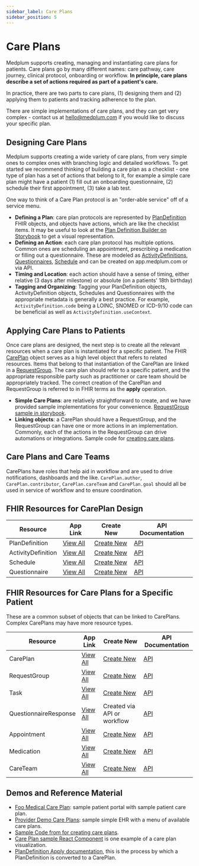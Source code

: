 ```yaml
---
sidebar_label: Care Plans
sidebar_position: 5
---
```


# Care Plans

Medplum supports creating, managing and instantiating care plans for patients. Care plans go by many different names: care pathway, care journey, clinical protocol, onboarding or workflow. **In principle, care plans describe a set of actions required as part of a patient's care.**

In practice, there are two parts to care plans, (1) designing them and (2) applying them to patients and tracking adherence to the plan.

There are simple implementations of care plans, and they can get very complex - contact us at hello@medplum.com if you would like to discuss your specific plan.

## Designing Care Plans

Medplum supports creating a wide variety of care plans, from very simple ones to complex ones with branching logic and detailed workflows. To get started we recommend thinking of building a care plan as a checklist - one type of plan has a set of actions that belong to it, for example a simple care plan might have a patient (1) fill out an onboarding questionnaire, (2) schedule their first appointment, (3) take a lab test.

One way to think of a Care Plan protocol is an "order-able service" off of a service menu.

- **Defining a Plan**: care plan protocols are represented by [PlanDefinition](https://app.medplum.com/PlanDefinition/) FHIR objects, and objects have actions, which are like the checklist items. It may be useful to look at the [Plan Definition Builder on Storybook](https://storybook.medplum.com/?path=/docs/medplum-plandefinitionbuilder--basic) to get a visual representation.
- **Defining an Action**: each care plan protocol has multiple options. Common ones are scheduling an appointment, prescribing a medication or filling out a questionnaire. These are modeled as [ActivityDefinitions](https://app.medplum.com/ActivityDefinition), [Questionnaires](https://app.medplum.com/Questionnaire), [Schedule](https://app.medplum.com/Schedule) and can be created on app.medplum.com or via API.
- **Timing and Location**: each action should have a sense of timing, either relative (3 days after milestone) or absolute (on a patients' 18th birthday)
- **Tagging and Organizing**: Tagging your PlanDefinition objects, ActivityDefinition objects, Schedules and Questionnaires with the appropriate metadata is generally a best practice. For example, `ActivityDefinition.code` being a LOINC, SNOMED or ICD-9/10 code can be beneficial as well as `ActivityDefinition.useContext`.

## Applying Care Plans to Patients

Once care plans are designed, the next step is to create all the relevant resources when a care plan is instantiated for a specific patient. The FHIR [CarePlan](https://app.medplum.com/CarePlan) object serves as a high level object that refers to related resources. Items that belong to that instantiation of the CarePlan are linked in a [RequestGroup](https://app.medplum.com/RequestGroup). The care plan should refer to a specific patient, and the appropriate responsible party such as practitioner or care team should be appropriately tracked. The correct creation of the CarePlan and RequestGroup is referred to in FHIR terms as the **apply** operation.

- **Simple Care Plans**: are relatively straightforward to create, and we have provided sample implementations for your convenience. [RequestGroup sample in storybook](https://storybook.medplum.com/?path=/docs/medplum-requestgroupdisplay--simple).
- **Linking objects**: a CarePlan should have a RequestGroup, and the RequestGroup can have one or more actions in an implementation. Commonly, each of the actions in the RequestGroup can drive automations or integrations. Sample code for [creating care plans](https://github.com/medplum/medplum-demo-bots/blob/main/src/examples/sample-account-setup.ts).

## Care Plans and Care Teams

CarePlans have roles that help aid in workflow and are used to drive notifications, dashboards and the like. `CarePlan.author`, `CarePlan.contributor`, `CarePlan.careTeam` and `CarePlan.goal` should all be used in service of workflow and to ensure coordination.

## FHIR Resources for CarePlan Design

| Resource           | App Link                                               | Create New                                                   | API Documentation                                  |
| ------------------ | ------------------------------------------------------ | ------------------------------------------------------------ | -------------------------------------------------- |
| PlanDefinition     | [View All](https://app.medplum.com/PlanDefinition)     | [Create New](https://app.medplum.com/PlanDefinition/new)     | [API](/docs/api/fhir/resources/plandefinition)     |
| ActivityDefinition | [View All](https://app.medplum.com/ActivityDefinition) | [Create New](https://app.medplum.com/ActivityDefinition/new) | [API](/docs/api/fhir/resources/activitydefinition) |
| Schedule           | [View All](https://app.medplum.com/Schedule)           | [Create New](https://app.medplum.com/Schedule/new)           | [API](/docs/api/fhir/resources/schedule)           |
| Questionnaire      | [View All](https://app.medplum.com/Questionnaire)      | [Create New](https://app.medplum.com/Questionnaire/new)      | [API](/docs/api/fhir/resources/questionnaire)      |

## FHIR Resources for Care Plans for a Specific Patient

These are a common subset of objects that can be linked to CarePlans. Complex CarePlans may have more resource types.

| Resource              | App Link                                                  | Create New                                             | API Documentation                                     |
| --------------------- | --------------------------------------------------------- | ------------------------------------------------------ | ----------------------------------------------------- |
| CarePlan              | [View All](https://app.medplum.com/CarePlan)              | [Create New](https://app.medplum.com/CarePlan/new)     | [API](/docs/api/fhir/resources/careplan)              |
| RequestGroup          | [View All](https://app.medplum.com/RequestGroup)          | [Create New](https://app.medplum.com/RequestGroup/new) | [API](/docs/api/fhir/resources/requestgroup)          |
| Task                  | [View All](https://app.medplum.com/Task)                  | [Create New](https://app.medplum.com/Task/new)         | [API](/docs/api/fhir/resources/task)                  |
| QuestionnaireResponse | [View All](https://app.medplum.com/QuestionnaireResponse) | Created via API or workflow                            | [API](/docs/api/fhir/resources/questionnaireresponse) |
| Appointment           | [View All](https://app.medplum.com/Appointment)           | [Create New](https://app.medplum.com/Appointment/new)  | [API](/docs/api/fhir/resources/appointment)           |
| Medication            | [View All](https://app.medplum.com/Medication)            | [Create New](https://app.medplum.com/Medication/new)   | [API](/docs/api/fhir/resources/medication)            |
| CareTeam              | [View All](https://app.medplum.com/CareTeam)              | [Create New](https://app.medplum.com/CareTeam/new)     | [API](/docs/api/fhir/resources/careteam)              |

## Demos and Reference Material

- [Foo Medical Care Plan](https://foomedical.com/care-plan): sample patient portal with sample patient care plan.
- [Provider Demo Care Plans](https://provider.medplum.com/): sample simple EHR with a menu of available care plans.
- [Sample Code from for creating care plans](https://github.com/medplum/medplum-demo-bots/blob/main/src/examples/sample-account-setup.ts).
- [Care Plan sample React Component](https://storybook.medplum.com/?path=/docs/medplum-requestgroupdisplay--simple) is one example of a care plan visualization.
- [PlanDefinition Apply documentation](https://hl7.org/fhir/plandefinition-operation-apply.html), this is the process by which a PlanDefinition is converted to a CarePlan.
